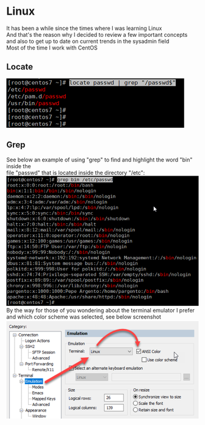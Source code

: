 # Linux
It has been a while since the times where I was learning Linux<br>
And that's the reason why I decided to review a few important concepts<br>
and also to get up to date on current trends in the sysadmin field<br>
Most of the time I work with CentOS<br>
## Locate<br>
<img src="/sysadmin/images/filtering-locate-01.png" alt="filtering locate"><br>
## Grep<br>
See below an example of using "grep" to find and highlight the word "bin" inside the <br>
file "passwd" that is located inside the directory "/etc":<br>
<img src="/sysadmin/images/grep-01.png" alt="filtering locate"><br>
By the way for those of you wondering about the terminal emulator I prefer<br>
and which color scheme was selected, see below screenshot<br>
<img src="/sysadmin/images/SecureCRT-emulation-linux-ANSI-color.png" alt="securecrt"><br>
